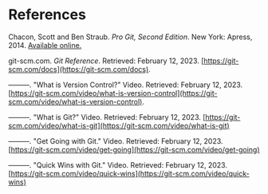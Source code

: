 # References

Chacon, Scott and Ben Straub.  *Pro Git, Second Edition*.  New York:
Apress, 2014.  [Available online.](https://git-scm.com/book/en/v2)

git-scm.com.  *Git Reference*.  Retrieved: February 12, 2023.
[https://git-scm.com/docs](https://git-scm.com/docs).

&mdash;&mdash;&mdash;.  "What is Version Control?"  Video.  Retrieved: February 12, 2023.
[https://git-scm.com/video/what-is-version-control](https://git-scm.com/video/what-is-version-control).

&mdash;&mdash;&mdash;.  "What is Git?"  Video.  Retrieved: February 12, 2023.
[https://git-scm.com/video/what-is-git](https://git-scm.com/video/what-is-git)

&mdash;&mdash;&mdash;.  "Get Going with Git."  Video.  Retrieved: February 12, 2023.
[https://git-scm.com/video/get-going](https://git-scm.com/video/get-going)

&mdash;&mdash;&mdash;.  "Quick Wins with Git."  Video.  Retrieved: February 12, 2023.
[https://git-scm.com/video/quick-wins](https://git-scm.com/video/quick-wins)
